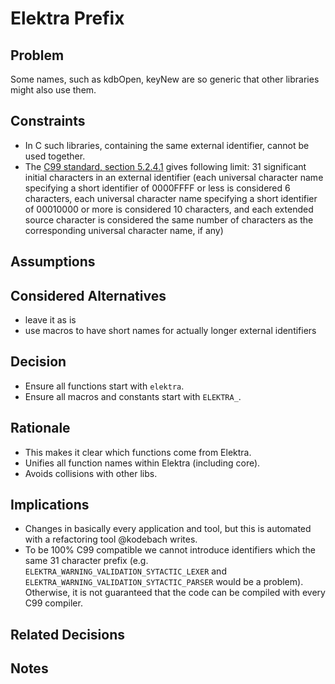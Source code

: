 # Elektra Prefix

## Problem

Some names, such as kdbOpen, keyNew are so generic that other libraries might also use them.

## Constraints

- In C such libraries, containing the same external identifier, cannot be used together.
- The [C99 standard, section 5.2.4.1](http://www.open-std.org/jtc1/sc22/wg14/) gives following limit:
  31 significant initial characters in an external identifier (each universal character name specifying a short identifier of 0000FFFF or less is considered 6 characters, each universal character name specifying a short identifier of 00010000 or more is considered 10 characters, and each extended source character is considered the same number of characters as the corresponding universal character name, if any)

## Assumptions


## Considered Alternatives

- leave it as is
- use macros to have short names for actually longer external identifiers

## Decision

- Ensure all functions start with `elektra`.
- Ensure all macros and constants start with `ELEKTRA_`.

## Rationale

- This makes it clear which functions come from Elektra.
- Unifies all function names within Elektra (including core).
- Avoids collisions with other libs.

## Implications

- Changes in basically every application and tool, but this is automated
  with a refactoring tool @kodebach writes.
- To be 100% C99 compatible we cannot introduce identifiers which the same 31 character prefix (e.g. `ELEKTRA_WARNING_VALIDATION_SYTACTIC_LEXER` and `ELEKTRA_WARNING_VALIDATION_SYTACTIC_PARSER` would be a problem).
  Otherwise, it is not guaranteed that the code can be compiled with every C99 compiler.

## Related Decisions

## Notes
